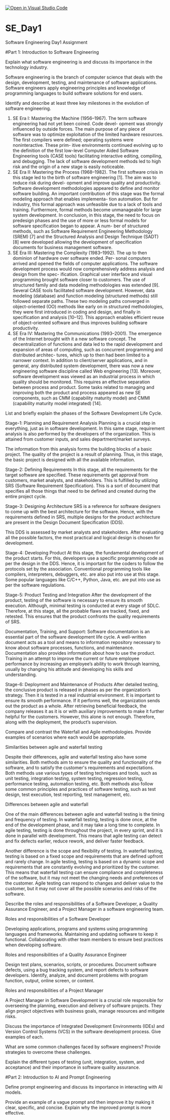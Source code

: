 [![Open in Visual Studio Code](https://classroom.github.com/assets/open-in-vscode-2e0aaae1b6195c2367325f4f02e2d04e9abb55f0b24a779b69b11b9e10269abc.svg)](https://classroom.github.com/online_ide?assignment_repo_id=15620349&assignment_repo_type=AssignmentRepo)
# SE_Day1
Software Engineering Day1 Assignment

#Part 1: Introduction to Software Engineering

Explain what software engineering is and discuss its importance in the technology industry.

Software engineering is the branch of computer science that deals with the design, development, testing, and maintenance of software applications. Software engineers apply engineering principles and knowledge of programming languages to build software solutions for end users.


Identify and describe at least three key milestones in the evolution of software engineering.

1) SE Era I: Mastering the Machine (1956–1967). The term
software engineering had not yet been coined. Code devel-
opment was strongly influenced by outside forces. The main
purpose of any piece of software was to optimize exploitation
of the limited hardware resources. The first compilers were
defined; operating systems were noninteractive. These prim-
itive environments continued evolving up to the definition
of the first low-level Computer Aided Software Engineering
tools (CASE tools) facilitating interactive editing, compiling,
and debugging. The lack of software development methods
led to high risk and the origin of a new stage is easily
noticeable.
2) SE Era II: Mastering the Process (1968–1982). The first
software crisis in this stage led to the birth of software
engineering [1]. The aim was to reduce risk during devel-
opment and improve quality and productivity. Software
development methodologies appeared to define and monitor
software building. An important contribution of this stage
was the formal modeling approach that enables implementa-
tion automation. But for industry, this formal approach was
unfeasible due to a lack of tools and training. Furthermore,
formal methods become unmanageable for large system
development. In conclusion, in this stage, the need to focus
on predesign phases and the use of more or less formal
models for software specification began to appear. A num-
ber of structured methods, such as Software Requirement
Engineering Methodology (SREM) [7] and the Structured
Analysis and Design Technique (SADT) [8] were developed
allowing the development of specification documents for
business management software.
3)  SE Era III: Mastering the Complexity (1983–1992). The
up to then dominion of hardware over software ended. Per-
sonal computers arrived and opened the fields of computer
applications. The software development process would now
comprehensively address analysis and design from the spec-
ification. Graphical user interface and visual programming
brought software closer to customers. The use of structured
family and data modeling methodologies was extended
[9]. Several CASE tools facilitated software development.
However, data modeling (database) and function modeling
(structured methods) still followed separate paths. These two
modeling paths converged in object-oriented (OO) methods
like early on in structured methodologies, they were first introduced in coding and design, and finally in specification
and analysis [10–12]. This approach enables efficient reuse of
object-oriented software and thus improves building software
productivity.
4) SE Era IV: Mastering the Communications (1993–2001).
The emergence of the Internet brought with it a new software
concept. The decentralization of functions and data led to
the rapid development and expansion of areas of computing,
such as concurrent programming and distributed architec-
tures, which up to then had been limited to a narrower
context. In addition to client/server applications, and in
general, any distributed system development, there was now a
new engineering software discipline called Web engineering
[13]. Moreover, software development was viewed as an
industrial process in which quality should be monitored. This
requires an effective separation between process and product.
Some tasks related to managing and improving both the
product and process appeared as new SE components, such
as CMM (capability maturity model) and CMMI (capability
maturity model integrated) [14]. 



List and briefly explain the phases of the Software Development Life Cycle.

Stage-1: Planning and Requirement Analysis
Planning is a crucial step in everything, just as in software development. In this same stage, requirement analysis is also performed by the developers of the organization. This is attained from customer inputs, and sales department/market surveys. 

The information from this analysis forms the building blocks of a basic project. The quality of the project is a result of planning. Thus, in this stage, the basic project is designed with all the available information.

Stage-2: Defining Requirements
In this stage, all the requirements for the target software are specified. These requirements get approval from customers, market analysts, and stakeholders. 
This is fulfilled by utilizing SRS (Software Requirement Specification). This is a sort of document that specifies all those things that need to be defined and created during the entire project cycle. 

Stage-3: Designing Architecture
SRS is a reference for software designers to come up with the best architecture for the software. Hence, with the requirements defined in SRS, multiple designs for the product architecture are present in the Design Document Specification (DDS). 

This DDS is assessed by market analysts and stakeholders. After evaluating all the possible factors, the most practical and logical design is chosen for development.

Stage-4: Developing Product
At this stage, the fundamental development of the product starts. For this, developers use a specific programming code as per the design in the DDS. Hence, it is important for the coders to follow the protocols set by the association. Conventional programming tools like compilers, interpreters, debuggers, etc. are also put into use at this stage. Some popular languages like C/C++, Python, Java, etc. are put into use as per the software regulations. 

Stage-5: Product Testing and Integration
After the development of the product, testing of the software is necessary to ensure its smooth execution. Although, minimal testing is conducted at every stage of SDLC. Therefore, at this stage, all the probable flaws are tracked, fixed, and retested. This ensures that the product confronts the quality requirements of SRS. 

Documentation, Training, and Support: Software documentation is an essential part of the software development life cycle. A well-written document acts as a tool and means to information repository necessary to know about software processes, functions, and maintenance. Documentation also provides information about how to use the product. Training in an attempt to improve the current or future employee performance by increasing an employee’s ability to work through learning, usually by changing his attitude and developing his skills and understanding. 

Stage-6: Deployment and Maintenance of Products
After detailed testing, the conclusive product is released in phases as per the organization’s strategy. Then it is tested in a real industrial environment. It is important to ensure its smooth performance. If it performs well, the organization sends out the product as a whole. After retrieving beneficial feedback, the company releases it as it is or with auxiliary improvements to make it further helpful for the customers. However, this alone is not enough. Therefore, along with the deployment, the product’s supervision. 


Compare and contrast the Waterfall and Agile methodologies. Provide examples of scenarios where each would be appropriate.

Similarities between agile and waterfall testing

Despite their differences, agile and waterfall testing also have some similarities. Both methods aim to ensure the quality and functionality of the software, and to satisfy the customer's requirements and expectations. Both methods use various types of testing techniques and tools, such as unit testing, integration testing, system testing, regression testing, performance testing, automation testing, etc. Both methods also follow some common principles and practices of software testing, such as test design, test execution, test reporting, test management, etc.

Differences between agile and waterfall 

One of the main differences between agile and waterfall testing is the timing and frequency of testing. In waterfall testing, testing is done once, at the end of the development phase, and it may take a long time to complete. In agile testing, testing is done throughout the project, in every sprint, and it is done in parallel with development. This means that agile testing can detect and fix defects earlier, reduce rework, and deliver faster feedback.

Another difference is the scope and flexibility of testing. In waterfall testing, testing is based on a fixed scope and requirements that are defined upfront and rarely change. In agile testing, testing is based on a dynamic scope and requirements that are constantly evolving and prioritized by the customer. This means that waterfall testing can ensure compliance and completeness of the software, but it may not meet the changing needs and preferences of the customer. Agile testing can respond to changes and deliver value to the customer, but it may not cover all the possible scenarios and risks of the software.



Describe the roles and responsibilities of a Software Developer, a Quality Assurance Engineer, and a Project Manager in a software engineering team.

Roles and responsibilities of a Software Developer

Developing applications, programs and systems using programming languages and frameworks. Maintaining and updating software to keep it functional. Collaborating with other team members to ensure best practices when developing software.

Roles and responsibilities of a Quality Assurance Engineer 

Design test plans, scenarios, scripts, or procedures. Document software defects, using a bug tracking system, and report defects to software developers. Identify, analyze, and document problems with program function, output, online screen, or content.

Roles and responsibilities of a Project Manager

A Project Manager in Software Development is a crucial role responsible for overseeing the planning, execution and delivery of software projects. They align project objectives with business goals, manage resources and mitigate risks. 






Discuss the importance of Integrated Development Environments (IDEs) and Version Control Systems (VCS) in the software development process. Give examples of each.


What are some common challenges faced by software engineers? Provide strategies to overcome these challenges.


Explain the different types of testing (unit, integration, system, and acceptance) and their importance in software quality assurance.


#Part 2: Introduction to AI and Prompt Engineering


Define prompt engineering and discuss its importance in interacting with AI models.


Provide an example of a vague prompt and then improve it by making it clear, specific, and concise. Explain why the improved prompt is more effective.
